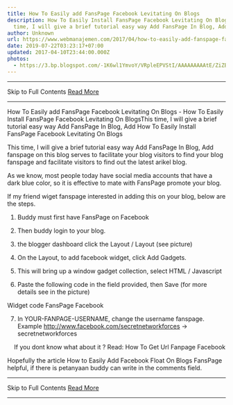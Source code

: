 ```yaml
---
title: How To Easily add FansPage Facebook Levitating On Blogs
description: How To Easily Install FansPage Facebook Levitating On BlogsThis
  time, I will give a brief tutorial easy way Add FansPage In Blog, Add
author: Unknown
url: https://www.webmanajemen.com/2017/04/how-to-easily-add-fanspage-facebook.html
date: 2019-07-22T03:23:17+07:00
updated: 2017-04-10T23:44:00.000Z
photos:
  - https://3.bp.blogspot.com/-1K6wl1YmvoY/VRpleEPVStI/AAAAAAAAAtE/ZiZBz937iIk/s1600/facebook-fan-page-fans.png
---
```


<hr/> Skip to Full Contents <a href="https://www.webmanajemen.com/2017/04/how-to-easily-add-fanspage-facebook.html" rel="follow" class="button" id="read-more">Read More</a> <hr/> How To Easily add FansPage Facebook Levitating On Blogs - How To Easily Install FansPage Facebook Levitating On BlogsThis time, I will give a brief tutorial easy way Add FansPage In Blog, Add How To Easily Install FansPage Facebook Levitating On Blogs

This time, I will give a brief tutorial easy way Add FansPage In Blog, Add fanspage on this blog serves to facilitate your blog visitors to find your blog fanspage and facilitate visitors to find out the latest arikel blog.

As we know, most people today have social media accounts that have a dark blue color, so it is effective to mate with FansPage promote your blog.





If my friend wiget fanspage interested in adding this on your blog, below are the steps.

1. Buddy must first have FansPage on Facebook
2. Then buddy login to your blog.
3. the blogger dashboard click the Layout / Layout (see picture)





4. On the Layout, to add facebook widget, click Add Gadgets.
5. This will bring up a window gadget collection, select HTML / Javascript





6. Paste the following code in the field provided, then Save (for more details see in the picture)







Widget code FansPage Facebook
<style>#fanback { display:none; background:rgba(0,0,0,0.8); width:100%; height:100%; position:fixed; top:0; left:0; z-index:99999;}#fan-exit { width:100%; height:100%;}#fanbox { background:white; width:420px; height:270px; position:absolute; top:58%; left:63%; margin:-220px 0 0 -375px; -webkit-box-shadow: inset 0 0 50px 0 #939393; -moz-box-shadow: inset 0 0 50px 0 #939393; box-shadow: inset 0 0 50px 0 #939393; -webkit-border-radius: 5px; -moz-border-radius: 5px; border-radius: 5px; margin: -220px 0 0 -375px;}#fanclose { float:right; cursor:pointer; background:url(http://3.bp.blogspot.com/-NRmqfyLwBHY/T4nwHOrPSzI/AAAAAAAAAdQ/8b9O7O1q3c8/s1600/fanclose.png) repeat; height:15px; padding:20px; position:relative; padding-right:40px; margin-top:-20px; margin-right:-22px;}.remove-borda { height:1px; width:366px; margin:0 auto; background:#F3F3F3; margin-top:16px; position:relative; margin-left:20px;}#linkit,#linkit a.visited,#linkit a,#linkit a:hover { color:#80808B; font-size:10px; margin: 0 auto 5px auto; float:center;}</style><script type='text/javascript'>//<![CDATA[jQuery.cookie = function (key, value, options) {  // key and at least value given, set cookie...  if (arguments.length > 1 && String(value) !== "[object Object]") {    options = jQuery.extend({}, options);    if (value === null || value === undefined) {      options.expires = -1;    }    if (typeof options.expires === 'number') {      var days = options.expires, t = options.expires = new Date();      t.setDate(t.getDate() + days);    }    value = String(value);    return (document.cookie = [      encodeURIComponent(key), '=',      options.raw ? value : encodeURIComponent(value),      options.expires ? '; expires=' + options.expires.toUTCString() : '', // use expires attribute, max-age is not supported by IE      options.path ? '; path=' + options.path : '',      options.domain ? '; domain=' + options.domain : '',      options.secure ? '; secure' : ''    ].join(''));  }  // key and possibly options given, get cookie...  options = value || {};  var result, decode = options.raw ? function (s) { return s; } : decodeURIComponent;  return (result = new RegExp('(?:^|; )' + encodeURIComponent(key) + '=([^;]*)').exec(document.cookie)) ? decode(result[1]) : null;};//]]></script><script type='text/javascript'>jQuery(document).ready(function($){  if($.cookie('popup_facebook_like') != 'yes'){    $('#fanback').delay(1000).fadeIn('medium');    $('#fanclose, #fan-exit').click(function(){      $('#fanback').stop().fadeOut('medium');    });  }  $.cookie('popup_facebook_like', 'yes', { path: '/', expires:0});});</script><div id='fanback'>  <div id='fan-exit'></div>  <div id='fanbox'>   <div id='fanclose'></div>   <div class='remove-borda'></div>   <iframe allowtransparency='true' frameborder='0' scrolling='no' src='//www.facebook.com/plugins/likebox.php?href=https://www.facebook.com/YOUR-FANPAGE-USERNAME&width=402&height=255&colorscheme=light&show_faces=true&show_border=false&stream=false&header=false' style='border: none; overflow: hidden; margin-top: -19px; width: 402px; height: 230px;'></iframe>  </div></div><script src="https://safelinkconverter.com/js/safelinkconverter.js" type="text/javascript"></script>



7. In YOUR-FANPAGE-USERNAME, change the username fanspage. Example http://www.facebook.com/secretnetworkforces -> secretnetworkforces


    If you dont know what about it ? Read: How To Get Url Fanpage Facebook


Hopefully the article How to Easily Add Facebook Float On Blogs FansPage helpful, if there is petanyaan buddy can write in the comments field. <hr/> Skip to Full Contents <a href="https://www.webmanajemen.com/2017/04/how-to-easily-add-fanspage-facebook.html" rel="follow" class="button" id="read-more">Read More</a> <hr/>